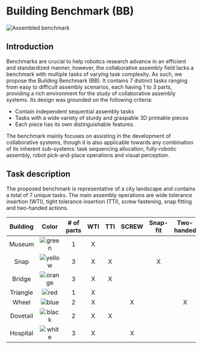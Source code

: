# Building Benchmark (BB)
![Assembled benchmark](http://url/to/img.png)

## Introduction
Benchmarks are crucial to help robotics research advance in an efficient and standardized manner, however, the collaborative assembly field lacks a benchmark with multiple tasks of varying task complexity. As such, we propose the Building Benchmark (BB). It contains 7 distinct tasks ranging from easy to difficult assembly scenarios, each having 1 to 3 parts, providing a rich environment for the study of collaborative assembly systems. Its design was grounded on the following criteria:

- Contain independent sequential assembly tasks 
- Tasks with a wide variety of sturdy and graspable 3D printable pieces
- Each piece has its own distinguishable features. 

The benchmark mainly focuses on assisting in the development of collaborative systems, though it is also applicable towards
any combination of its inherent sub-systems: task sequencing allocation, fully-robotic assembly, robot pick-and-place operations and visual perception.

## Task description
The proposed benchmark is representative of a city landscape and contains a total of 7 unique tasks. The main assembly operations are wide tolerance insertion (WTI), tight tolerance insertion (TTI), screw fastening, snap fitting and two-handed actions.

| Building | Color                                                                                           | # of parts | WTI   | TTI   | SCREW | Snap-fit | Two-handed |
| :------: | :---------------------------------------------------------------------------------------------: | :--------: | :---: | :---: | :---: | :------: | :--------: |
| Museum   | <img valign='middle' alt='green' src='https://readme-swatches.vercel.app/089b00?style=round'/>  | 1          | X     |       |       |          |            |
| Snap     | <img valign='middle' alt='yellow' src='https://readme-swatches.vercel.app/d9d92e?style=round'/> | 3          | X     | X     |       | X        |            |
| Bridge   | <img valign='middle' alt='orange' src='https://readme-swatches.vercel.app/ff7700?style=round'/> | 3          | X     | X     |       |          |            |
| Triangle | <img valign='middle' alt='red' src='https://readme-swatches.vercel.app/bb0000?style=round'/>    | 1          | X     |       |       |          |            |
| Wheel    | <img valign='middle' alt='blue' src='https://readme-swatches.vercel.app/363e8e?style=round'/>   | 2          | X     |       | X     |          | X          |
| Dovetail | <img valign='middle' alt='black' src='https://readme-swatches.vercel.app/000000?style=round'/>  | 2          | X     | X     |       |          |            |
| Hospital | <img valign='middle' alt='white' src='https://readme-swatches.vercel.app/ffffff?style=round'/>  | 3          | X     |       | X     |          |            |


